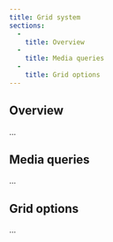 ```yaml
---
title: Grid system
sections:
  -
    title: Overview
  -
    title: Media queries
  -
    title: Grid options
---
```


## Overview
...

## Media queries
...

## Grid options
...
